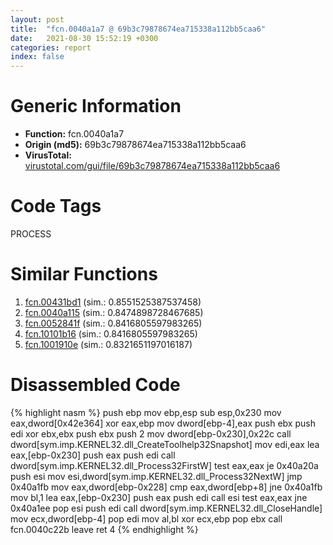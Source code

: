 ```yaml
---
layout: post
title:  "fcn.0040a1a7 @ 69b3c79878674ea715338a112bb5caa6"
date:   2021-08-30 15:52:19 +0300
categories: report
index: false
---
```


# Generic Information
- **Function:** fcn.0040a1a7
- **Origin (md5):** 69b3c79878674ea715338a112bb5caa6
- **VirusTotal:** [virustotal.com/gui/file/69b3c79878674ea715338a112bb5caa6][virustotal_ref]

# Code Tags
<span class="tag" id="PROCESS">PROCESS</span>


# Similar Functions

1. [fcn.00431bd1][similar_1_ref] (sim.: 0.8551525387537458)
2. [fcn.0040a115][similar_2_ref] (sim.: 0.8474898728467685)
3. [fcn.0052841f][similar_3_ref] (sim.: 0.8416805597983265)
4. [fcn.10101b16][similar_4_ref] (sim.: 0.8416805597983265)
5. [fcn.1001910e][similar_5_ref] (sim.: 0.8321651197016187)


# Disassembled Code

{% highlight nasm %}
push ebp
mov ebp,esp
sub esp,0x230
mov eax,dword[0x42e364]
xor eax,ebp
mov dword[ebp-4],eax
push ebx
push edi
xor ebx,ebx
push ebx
push 2
mov dword[ebp-0x230],0x22c
call dword[sym.imp.KERNEL32.dll_CreateToolhelp32Snapshot]
mov edi,eax
lea eax,[ebp-0x230]
push eax
push edi
call dword[sym.imp.KERNEL32.dll_Process32FirstW]
test eax,eax
je 0x40a20a
push esi
mov esi,dword[sym.imp.KERNEL32.dll_Process32NextW]
jmp 0x40a1fb
mov eax,dword[ebp-0x228]
cmp eax,dword[ebp+8]
jne 0x40a1fb
mov bl,1
lea eax,[ebp-0x230]
push eax
push edi
call esi
test eax,eax
jne 0x40a1ee
pop esi
push edi
call dword[sym.imp.KERNEL32.dll_CloseHandle]
mov ecx,dword[ebp-4]
pop edi
mov al,bl
xor ecx,ebp
pop ebx
call fcn.0040c22b
leave
ret 4
{% endhighlight %}


[similar_1_ref]: /report/fcn.00431bd1@9c2b894b84f59672d8be2e984066f76f
[similar_2_ref]: /report/fcn.0040a115@69b3c79878674ea715338a112bb5caa6
[similar_3_ref]: /report/fcn.0052841f@9c2b894b84f59672d8be2e984066f76f
[similar_4_ref]: /report/fcn.10101b16@e5d49e0823e602f2ee948ac39d32c1eb
[similar_5_ref]: /report/fcn.1001910e@481b545f5c18f2fce1caac67ddc419e8
[virustotal_ref]: https://www.virustotal.com/gui/file/69b3c79878674ea715338a112bb5caa6